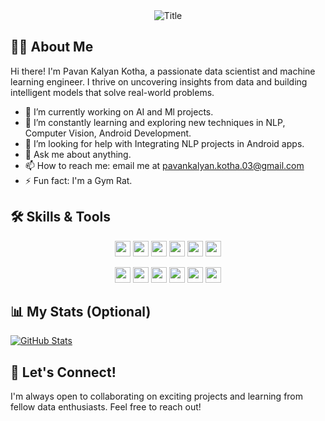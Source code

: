 <div align="center">
  <img src="https://readme-typing-svg.herokuapp.com?font=Architects+Daughter&color=%2338C2FF&size=50&center=true&vCenter=true&height=60&width=600&lines=Hello+World+!!;I'm+Pavan+Kalyan+%3C3" alt="Title"></img>
</div>

## 🙋‍♂️ About Me

Hi there! I'm Pavan Kalyan Kotha, a passionate data scientist and machine learning engineer. I thrive on uncovering insights from data and building intelligent models that solve real-world problems.

- 🔭 I’m currently working on AI and Ml projects.
- 🌱 I’m constantly learning and exploring new techniques in NLP, Computer Vision, Android Development.
- 🤔 I’m looking for help with Integrating NLP projects in Android apps.
- 💬 Ask me about anything.
- 📫 How to reach me: email me at pavankalyan.kotha.03@gmail.com
- ⚡ Fun fact: I'm a Gym Rat.

## 🛠️ Skills & Tools

<p align="center">
  <img src="https://img.shields.io/badge/Python-3776AB?style=for-the-badge&logo=python&logoColor=white" height="25">
  <img src="https://img.shields.io/badge/Scikit_learn-F7931E?style=for-the-badge&logo=scikit-learn&logoColor=white" height="25">
  <img src="https://img.shields.io/badge/TensorFlow-FF6F00?style=for-the-badge&logo=TensorFlow&logoColor=white" height="25">
  <img src="https://img.shields.io/badge/PyTorch-EE4C2C?style=for-the-badge&logo=PyTorch&logoColor=white" height="25">
  <img src="https://img.shields.io/badge/Pandas-150458?style=for-the-badge&logo=pandas&logoColor=white" height="25">
  <img src="https://img.shields.io/badge/NumPy-013243?style=for-the-badge&logo=NumPy&logoColor=white" height="25">
</p>
<p align="center">
  <img src="https://img.shields.io/badge/Jupyter-F37626?style=for-the-badge&logo=Jupyter&logoColor=white" height="25">
  <img src="https://img.shields.io/badge/SQL-003B57?style=for-the-badge&logo=MySQL&logoColor=white" height="25">
  <img src="https://img.shields.io/badge/Git-F05032?style=for-the-badge&logo=Git&logoColor=white" height="25">
  <img src="https://img.shields.io/badge/Docker-2496ED?style=for-the-badge&logo=Docker&logoColor=white" height="25">
  <img src="https://img.shields.io/badge/AWS-232F3E?style=for-the-badge&logo=Amazon%20AWS&logoColor=white" height="25">
  <img src="https://img.shields.io/badge/Google_Cloud-4285F4?style=for-the-badge&logo=Google%20Cloud&logoColor=white" height="25"> 
</p>

## 📊 My Stats (Optional)

[![GitHub Stats](https://github-readme-stats.vercel.app/api?username=pavankalyan03&show_icons=true&theme=dark)](https://github.com/pavankalyan03)

## 🤝 Let's Connect!

I'm always open to collaborating on exciting projects and learning from fellow data enthusiasts. Feel free to reach out!
